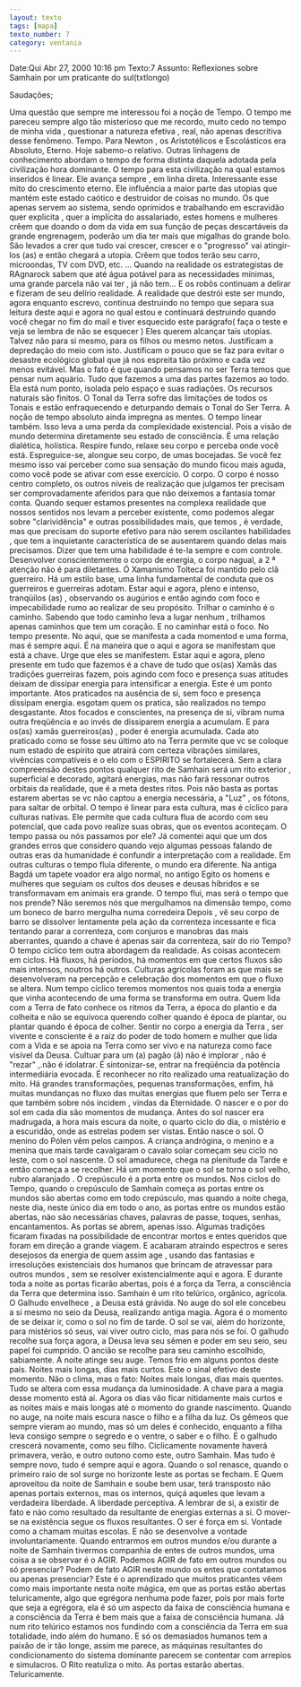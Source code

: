 ```yaml
---
layout: texto
tags: [mapa]
texto_number: 7
category: ventania
---
```

Date:Qui Abr 27, 2000 10:16 pm
Texto:7
Assunto: Reflexiones sobre Samhain por um praticante do sul(txtlongo)

Saudações;

Uma questão que sempre me interessou foi a noção de Tempo.
O tempo me pareceu sempre algo tão misterioso que me recordo, muito cedo no
tempo de minha vida , questionar a natureza efetiva , real, não apenas
descritiva desse fenômeno.
Tempo.
Para Newton , os Aristotélicos e Escolásticos era Absoluto, Eterno.
Hoje sabemo-o relativo.
Outras linhagens de conhecimento abordam o tempo de forma distinta daquela
adotada pela civilização hora dominante.
O tempo para esta civilização na qual estamos inseridos é linear.
Ele avança sempre , em linha direta.
Interessante esse mito do crescimento eterno.
Ele influência a maior parte das utopias que mantém este estado caótico e
destruidor de coisas no mundo.
Os que apenas servem ao sistema, sendo oprimidos e trabalhando em escravidão
quer explicita , quer a implícita do assalariado, estes homens e mulheres
crêem que doando o dom da vida em sua função de peças descartáveis da grande
engrenagem, poderão um dia ter mais que migalhas do grande bolo.
São levados a crer que tudo vai crescer, crescer e o "progresso" vai
atingir-los (as) e então chegará a utopia.
Crêem que todos terão seu carro, microondas, TV com DVD, etc. ...
Quando na realidade os estrategistas de RAgnarock sabem que até água potável
para as necessidades mínimas, uma grande parcela não vai ter , já não tem...
E os robôs continuam a delirar e fizeram de seu delírio realidade.
A realidade que destrói este ser mundo, agora enquanto escrevo, continua
destruindo no tempo que separa sua leitura deste aqui e agora no qual estou
e continuará destruindo quando você chegar no fim do mail e tiver esquecido
este parágrafo( faça o teste e veja se lembra de não se esquecer )
Eles querem alcançar tais utopias.
Talvez não para si mesmo, para os filhos ou mesmo netos.
Justificam a depredação do meio com isto.
Justificam o pouco que se faz para evitar o desastre ecológico global que já
nos espreita tão próximo e cada vez menos evitável.
Mas o fato é que quando pensamos no ser Terra temos que pensar num aquário.
Tudo que fazemos a uma das partes fazemos ao todo.
Ela está num ponto, isolada pelo espaço e suas radiações.
Os recursos naturais são finitos.
O Tonal da Terra sofre das limitações de todos os Tonais e estão
enfraquecendo e deturpando demais o Tonal do Ser Terra.
A noção de tempo absoluto ainda impregna as mentes.
O tempo linear também.
Isso leva a uma perda da complexidade existencial.
Pois a visão de mundo determina diretamente seu estado de consciência.
É uma relação dialética, holística.
Respire fundo, relaxe seu corpo e perceba onde você está.
Espreguice-se, alongue seu corpo, de umas bocejadas.
Se você fez mesmo isso vai perceber como sua sensação do mundo ficou mais
aguda, como você pode se ativar com esse exercício.
O corpo.
O corpo é nosso centro completo, os outros níveis de realização que julgamos
ter precisam ser comprovadamente aferidos para que não deixemos a fantasia
tomar conta.
Quando sequer estamos presentes na complexa realidade que nossos sentidos
nos levam a perceber existente, como podemos alegar sobre "clarividência"
e outras possibilidades mais, que temos , é verdade, mas que precisam do
suporte efetivo para nào serem oscilantes habilidades , que tem a
inquietante característica de se ausentarem quando delas mais precisamos.
Dizer que tem uma habilidade é te-la sempre e com controle.
Desenvolver conscientemente o corpo de energia, o corpo nagual, a 2 ª
atenção não é para diletantes.
Ó Xamanismo Tolteca foi mantido pelo clã guerreiro.
Há um estilo base, uma linha fundamental de conduta que os guerreiros e
guerreiras adotam.
Estar aqui e agora, pleno e intenso, tranqüilos (as) , observando os
augúrios e então agindo com foco e impecabilidade rumo ao realizar de seu
propósito.
Trilhar o caminho é o caminho.
Sabendo que todo caminho leva a lugar nenhum , trilhamos apenas caminhos que
tem um coração. E no caminhar está o foco.
No tempo presente.
No aqui, que se manifesta a cada momentod e uma forma, mas é sempre aqui.
É na maneira que o aqui e agora se manifestam que está a chave.
Urge que eles se manifestem.
Estar aqui e agora, pleno presente em tudo que fazemos é a chave de tudo que
os(as) Xamãs das tradições guerreiras fazem, pois agindo com foco e
presença suas atitudes deixam de dissipar energia para intensificar a
energia.
Este é um ponto importante.
Atos praticados na ausência de si, sem foco e presença dissipam energia.
esgotam quem os pratica, são realizados no tempo desgastante.
Atos focados e conscientes, na presença de si, vibram numa outra freqüência
e ao invés de dissiparem energia a acumulam.
E para os(as) xamãs guerreiros(as) , poder é energia acumulada.
Cada ato praticado como se fosse seu último ato na Terra permite que vc se
coloque num estado de espirito que atrairá com certeza vibrações similares,
vivências compatíveis e o elo com o ESPIRITO se fortalecerá.
Sem a clara compreensão destes pontos qualquer rito de Samhain será um rito
exterior , superficial e decorado, agitará energias, mas não fará ressonar
outros orbitais da realidade, que é a meta destes ritos.
Pois não basta as portas estarem abertas se vc não captou a energia
necessária, a "Luz" , os fótons, para saltar de orbital.
O tempo é linear para esta cultura, mas é cíclico para culturas nativas.
Ele permite que cada cultura flua de acordo com seu potencial, que cada povo
realize suas obras, que os eventos aconteçam.
O tempo passa ou nós passamos por ele?
Já comentei aqui que um dos grandes erros que considero quando vejo algumas
pessoas falando de outras eras da humanidade é confundir a interpretação com
a realidade.
Em outras culturas o tempo fluía diferente, o mundo era diferente.
Na antiga Bagdá um tapete voador era algo normal, no antigo Egito os homens
e mulheres que seguiam os cultos dos deuses e deusas híbridos e se
transformavam em animais era grande.
O tempo flui, mas será o tempo que nos prende?
Não seremos nós que mergulhamos na dimensão tempo, como um boneco de barro
mergulha numa corredeira
Depois , vê seu corpo de barro se dissolver lentamente pela ação da
correnteza incessante e fica tentando parar a correnteza, com conjuros e
manobras das mais aberrantes, quando a chave é apenas sair da correnteza,
sair do rio Tempo?
O tempo cíclico tem outra abordagem da realidade.
As coisas acontecem em ciclos.
Há fluxos, há períodos, há momentos em que certos fluxos são mais intensos,
noutros há outros.
Culturas agrícolas foram as que mais se desenvolveram na percepção e
celebração dos momentos em que o fluxo se altera.
Num tempo cíclico teremos momentos nos quais toda a energia que vinha
acontecendo de uma forma se transforma em outra.
Quem lida com a Terra de fato conhece os ritmos da Terra, a época do plantio
e da colheita e não se equivoca querendo colher quando é época de plantar,
ou plantar quando é época de colher.
Sentir no corpo a energia da Terra , ser vivente e consciente é a raiz do
poder de todo homem e mulher que lida com a Vida e se apoia na Terra como
ser vivo e na natureza como face visível da Deusa.
Cultuar para um (a) pagão (ã) não é implorar , não é "rezar" ,.não é
idolatrar.
É sintonizar-se, entrar na freqüência da potência intermediária evocada.
É reconhecer no rito realizado uma reatualização do mito.
Há grandes transformações, pequenas transformações, enfim, há muitas
mundanças no fluxo das muitas energias que fluem pelo ser Terra e que também
sobre nós incidem , vindas da Eternidade.
O nascer e o por do sol em cada dia são momentos de mudança.
Antes do sol nascer era madrugada, a hora mais escura da noite, o quarto
ciclo do dia, o mistério e a escuridão, onde as estrelas podem ser vistas.
Então nasce o sol.
O menino do Pólen vêm pelos campos.
A criança andrógina, o menino e a menina que mais tarde cavalgaram o cavalo
solar começam seu ciclo no leste, com o sol nascente.
O sol amadurece, chega na plenitude da Tarde e então começa a se recolher.
Há um momento que o sol se torna o sol velho, rubro alaranjado .
O crepúsculo é a porta entre os mundos.
Nos ciclos do Tempo, quando o crepúsculo de Samhain começa as portas entre
os mundos são abertas como em todo crepúsculo, mas quando a noite chega,
neste dia, neste único dia em todo o ano, as portas entre os mundos estão
abertas, nào são necessárias chaves, palavras de passe, toques, senhas,
encantamentos.
As portas se abrem, apenas isso.
Algumas tradições ficaram fixadas na possibilidade de encontrar mortos e
entes queridos que foram em direção a grande viagem.
E acabaram atraindo espectros e seres desejosos da energia de quem assim age
, usando das fantasias e irresoluções existenciais dos humanos que brincam
de atravessar para outros mundos , sem se resolver existencialmente aqui e
agora.
E durante toda a noite as portas ficarão abertas, pois é a força da Terra, a
consciência da Terra que determina isso.
Samhain é um rito telúrico, orgânico, agrícola.
O Galhudo envelhece , a Deusa está grávida.
No auge do sol ele concebeu a si mesmo no seio da Deusa, realizando antiga
magia.
Agora é o momento de se deixar ir, como o sol no fim de tarde.
O sol se vai, além do horizonte, para mistérios só seus, vai viver outro
ciclo, mas para nós se foi.
O galhudo recolhe sua força agora, a Deusa leva seu sêmen e poder em seu
seio, seu papel foi cumprido.
O ancião se recolhe para seu caminho escolhido, sabiamente.
A noite atinge seu auge.
Temos frio em alguns pontos deste país.
Noites mais longas, dias mais curtos.
Este o sinal efetivo deste momento.
Não o clima, mas o fato: Noites mais longas, dias mais quentes.
Tudo se altera com essa mudança da luminosidade.
A chave para a magia desse momento está aí.
Agora os dias vão ficar nitidamente mais curtos e as noites mais e mais
longas até o momento do grande nascimento.
Quando no auge, na noite mais escura nasce o filho e a filha da luz.
Os gêmeos que sempre vieram ao mundo, mas só um deles é conhecido, enquanto
a filha leva consigo sempre o segredo e o ventre, o saber e o filho.
E o galhudo crescerá novamente, como seu filho.
Ciclicamente novamente haverá primavera, verão, e outro outono como este,
outro Samhain.
Mas tudo é sempre novo, tudo é sempre aqui e agora.
Quando o sol renasce, quando o primeiro raio de sol surge no horizonte leste
as portas se fecham.
E Quem aproveitou da noite de Samhain e soube bem usar, terá transposto não
apenas portais externos, mas os internos, quiçá aqueles que levam a
verdadeira liberdade.
A liberdade perceptiva.
A lembrar de si, a existir de fato e nào como resultado da resultante de
energias externas a si.
O mover-se na existência segue os fluxos resultantes.
O ser é força em si.
Vontade como a chamam muitas escolas.
E não se desenvolve a vontade involuntariamente.
Quando entrarmos em outros mundos e/ou durante a noite de Samhain tivermos
companhia de entes de outros mundos, uma coisa a se observar é o AGIR.
Podemos AGIR de fato em outros mundos ou só presenciar?
Podem de fato AGIR neste mundo os entes que contatamos ou apenas
presenciar?
Este é o aprendizado que muitos praticantes vêem como mais importante nesta
noite mágica, em que as portas estão abertas teluricamente, algo que
egrégora nenhuma pode fazer, pois por mais forte que seja a egrégora, ela é
só um aspecto da faixa de consciência humana e a consciência da Terra é bem
mais que a faixa de consciência humana.
Já num rito telúrico estamos nos fundindo com a consciência da Terra em sua
totalidade, indo além do humano.
E só os demasiados humanos tem a paixão de ir tão longe, assim me parece, as
máquinas resultantes do condicionamento do sistema dominante parecem se
contentar com arrepios e simulacros.
O Rito reatuliza o mito.
As portas estarão abertas.
Teluricamente.